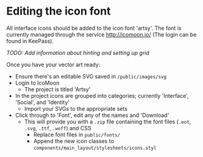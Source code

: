 # Editing the icon font

All interface icons should be added to the icon font 'artsy'. The font is currently managed through the service http://icomoon.io/ (The login can be found in KeePass).

*TODO: Add information about hinting and setting up grid*

Once you have your vector art ready:

* Ensure there's an editable SVG saved in `/public/images/svg`
* Login to IcoMoon
  * The project is titled 'Artsy'
* In the project icons are grouped into categories; currently 'Interface', 'Social', and 'Identity'
  * Import your SVGs to the appropriate sets
* Click through to 'Font', edit any of the names and 'Download'
  * This will provide you with a `.zip` file containing the font files (`.eot`, `.svg`, `.ttf`, `.woff`) and CSS
    * Replace font files in `public/fonts/`
    * Append the new icon classes to `components/main_layout/stylesheets/icons.styl`
